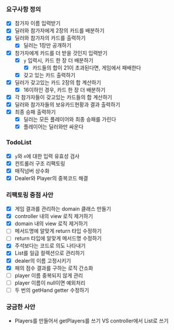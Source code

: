 ### 요구사항 정의
- [x] 참가자 이름 입력받기
- [x] 딜러와 참가자에게 2장의 카드를 배분하기
- [x] 딜러와 참가자의 카드를 출력하기
    - [x] 딜러는 1장만 공개하기
- [x] 참가자에게 카드를 더 받을 것인지 입력받기
    - [x] `y` 입력시, 카드 한 장 더 배분하기
        - [x] 카드들의 합이 21이 초과된다면, 게임에서 패배한다
    - [x] 갖고 있는 카드 출력하기
- [x] 딜러가 갖고있는 카드 2장의 합 계산하기
    - [x] 16이하인 경우, 카드 한 장 더 배분하기
- [x] 각 참가자들이 갖고있는 카드들의 합 계산하기
- [x] 딜러와 참가자들의 보유카드현황과 결과 출력하기
- [x] 최종 승패 출력하기
    - [x] 딜러는 모든 플레이어와 최종 승패를 가린다
    - [x] 플레이어는 딜러와만 싸운다
    
### TodoList
- [x] `y`와 `n`에 대한 입력 유효성 검사
- [x] 컨트롤러 구조 리팩토링
- [x] 매직넘버 상수화
- [x] Dealer와 Player의 중복코드 해결

### 리팩토링 중점 사안
- [x] 게임 결과를 관리하는 domain 클래스 만들기
- [x] controller 내의 view 로직 제거하기
- [x] domain 내의 view 로직 제거하기
- [ ] 메서드명에 알맞게 return 타입 수정하기
- [ ] return 타입에 알맞게 메서드명 수정하기
- [x] 주석보다는 코드로 의도 나타내기
- [x] List<Card>를 일급 컬렉션으로 관리하기
- [x] dealer의 이름 고정시키기
- [x] 패의 점수 결과를 구하는 로직 간소화
- [ ] player 이름 중복되지 않게 관리
- [ ] player 이름이 null이면 예외처리
- [ ] 두 번의 getHand getter 수정하기

### 궁금한 사안
- Players를 만들어서 getPlayers를 쓰기 VS controller에서 List<Player>로 쓰기